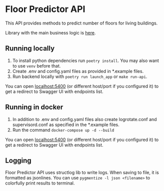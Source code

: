 # Floor Predictor API

This API provides methods to predict number of floors for living buildings.

Library with the main business logic is [here](https://github.com/IDUclub/floor-predictor).

## Running locally

1. To install python dependencies run `poetry install`. You may also want to use `venv` before that.
2. Create .env and config.yaml files as provided in *.example files.
3. Run backend locally with `poetry run launch_app` or `make run-api`.

You can open [localhost:5400](http://localhost:5400) (or different host/port if you configured it) to get a redirect to Swagger UI with endpoints list.


## Running in docker 

1. In addition to .env and config.yaml files also create logrotate.conf and supervisord.conf as specified in the *.example files.
2. Run the command `docker-compose up -d --build`

You can open [localhost:5400](http://localhost:5400) (or different host/port if you configured it) to get a redirect to Swagger UI with endpoints list.

## Logging

Floor Predictor API uses structlog lib to write logs. When saving to file, it is formatted as jsonlines. You can use `pygmentize -l json <filename>`
to colorfully print results to terminal.
